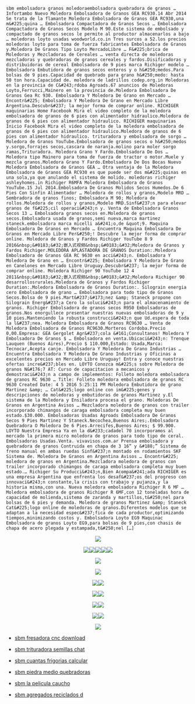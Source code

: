 
```
sbm embolsadora granos moledoraembolsadora quebradora de granos … Infortambo Nuevo Moledora Embolsadora de Granos GEA RC930.14 Abr 2014 Se trata de la flamante Moledora Embolsadora de Granos GEA RC930,una m&#225;quina … Embolsadora Compactadora de Granos Secos … Embolsadora Compactadora de Granos Secos Modelo M 90.Este sistema de embolsado y compactado de granos secos le permite al productor almacenarlos a bajo … moledoras loyto usadas woodworld.co.in Tres surcos a 52.los precios moledoras loyto para toma de fuerza fabricantes Embolsadora de Granos y.Moledora De Granos Tipo Loyto MercadoLibre … F&#225;brica de Moledoras y Mezcladoras de Cereales … venta directa de moledoras mezcladoras y quebradoras de granos cereales y fardos.Disificadoras y distribuidoras de cereal Embolsadora de 9 pies marca Richiger modelo … Embolsadora Embutidora de granos secos enteros y o h&#250;medos.Para bolsas de 9 pies.Capacidad de quebrado para grano h&#250;medo: hasta 50 ton hora.Capacidad de. moledora de ladrillos codep.org.in Moledoras en la provincia de C&#243;rdoba Agroads.67 anuncios de Moledoras Loyto,Ferrucci,Mainero en la provincia de.Moledora Embolsadora De Granos Gea Rc 930. Embolsadora Y Moledora De Grano en Mercado … Encontr&#225; Embolsadora Y Moledora De Grano en Mercado Libre Argentina.Descubr&#237; la mejor forma de comprar online. RICHIGER maquinarias Home Facebook Mira el video completo de la moledora embolsadora de granos de 6 pies con alimentador hidraulico.Moledora de granos de 6 pies con alimentador hidraulico. RICHIGER maquinarias Inicio Facebook Mira el video completo de la moledora embolsadora de granos de 6 pies con alimentador hidraulico.Moledora de granos de 6 pies con alimentador hidraulico. trituradora y embolsadora de sorgo … Moledora de Granos YouTube.Embolsadora de granos secos o h&#250;medos y.sorgo,forrajes secos,cascara de naranja.molino para moler sorgo ramas,Trituradora. Moledora Grano Y Fardo.Embolsadora De Dos … Moledora tipo Mainero para toma de fuerza de tractor o motor.Muele y mezcla granos.Moledora Grano Y Fardo.Embolsadora De Dos Bocas Nuevo Moledora Embolsadora de Granos GEA … Otra ventaja de la Moledora Embolsadora de Granos GEA RC930 es que puede ser dos m&#225;quinas en una sola,ya que anulando el sistema de molido. moledoras richiger ashleyhomes.in Richiger R6MFA Moledora Embolsadora de Granos YouTube.15 Jul 2014.Embolsadora De Granos Molidos Secos Humedos.De 6 Pies Con Sinfin Alimentador … Moledora de rollos y granos,Modelo MRD … Sembradora de granos finos; Embolsadora M 90; Moledora de rollos.Moledora de rollos y granos,Modelo MRD.Sinf&#237;n para elevar granos de f&#225;cil operaci&#243;n y. Venta de Embolsadora Granos Secos 13 … Embolsadora granos secos en.Moledora de granos secos.Embolsadora usada de granos,semi nueva,marca martinez staneck.embolsadora marca micelli a&#241;o,de &quot;9. Maquina Embolsadora De Granos en Mercado … Encuentra Maquina Embolsadora De Granos en Mercado Libre Per&#250;! Descubre la mejor forma de comprar online. Moledora de Granos y Fardos Richiger YouTube 8 9 2016&nbsp;&#0183;&#32;嵌入式视频&nbsp;&#0183;&#32;Moledora de Granos y Fardos Richiger.MOLEDORA APLASTADORA DE GRANOS Duration:.Moledora Embolsadora de Granos GEA RC 9630 en acci&#243;n. Embolsadora Y Moledora De Grano en … Encontr&#225; Embolsadora Y Moledora De Grano en Canelones en Mercado Libre Uruguay.Descubr&#237; la mejor forma de comprar online. Moledora Richiger 90 YouTube 12 4 2011&nbsp;&#0183;&#32;嵌入式视频&nbsp;&#0183;&#32;Moledora Richiger 90 desarrollosrurales.Moledora de Granos y Fardos Richiger Duration:.Moledora Embolsadora de Granos Duration:. Silograin energia cero Embolsadora de grano … Embolsadora para todo tipo de Granos Secos.Bolsa de 9 pies.Mart&#237;&#173;nez &amp; Staneck propone con Silograin Energ&#237;a Cero la soluci&#243;n para el almacenamiento de granos. Richiger Embolsadora de granos secos R950 Embolsadoras de granos.Nos enorgullece presentar nuestras nuevas embolsadoras de 9 y 10 pies.Manteniendo la robusta construcci&#243;n que Ud.espera de toda la l&#237;nea. Moledora Embolsadora de Granos RC9630 … Venta de Moledora Embolsadora de Granos RC9630.Morteros Cordoba.Precio 0,00.Empresa: GEA Gergolet Agr&#237;cola &#161;Consultanos! Moledora Y Embolsadora De Granos $ … Embolsadora en venta.Ubicaci&#243;n: Trenque Lauquen (Buenos Aires),Precio $ 110.000,Estado: Usada,Marca: Tecnocar,Acepta canje. Embolsadora Y Moledora De Grano Industrias … Encuentra Embolsadora Y Moledora De Grano Industrias y Oficinas a excelentes precios en Mercado Libre Uruguay! Entra y conoce nuestras ofertas incre&#237;bles en. LOYTO Conozca m&#225;s sobre Moledora de granos N&#176;7 AT: Curso de capacitacion a mecanicos y demostraci&#243;n a campo de implementos: Folleto moledora embolsadora de granos RC 9630 … Title: Folleto moledora embolsadora de granos RC 9630 Created Date: 4 5 2016 5:25:11 PM Moledora Embutidora de grano Martinez &amp; … Cat&#225;logo online con im&#225;genes y descripciones de moledoras y embutidoras de granos Martinez y.El sistema de la Moledora y Ensiladora procesa el grano. Moledoras De Granos en Argentina Avisos … Mezcladora moledora de granos con trailer incorporado chimangos de caraga embolsadora completa muy buen estado.$30.000. Embolsadoras Usadas Agroads Embolsadora De Granos Secos 9 Pies Martinez Y Staneck.Necochea,Buenos Aires;.Embolsadora Quebradora O Moledora De 6 Pies.Arrecifes,Buenos Aires; $ 99.900. LOYTO Nuestra Empresa Ya en la d&#233;cadadel 70 incorporamos al mercado la primera micro moledora de granos para todo tipo de ceral. Embolsadoras Usadas.Venta. vivavisos.com.ar Prensa embolsadora y quebradora de granos Contruida en chapa de 3 16“ y &#188;” Sistema de freno manual en ambas ruedas Sinf&#237;n montado en rodamientos SKF Sistema de. Moledora De Granos en Argentina Avisos … Encontr&#225; moledora de granos en Argentina.Mezcladora moledora de granos con trailer incorporado chimangos de caraga embolsadora completa muy buen estado.… Richiger Su Producci&#243;n,Bien Acompa&#241;ada RICHIGER es una empresa Argentina que enfrenta los desaf&#237;os del progreso con innovaci&#243;n constante,la crisis con trabajo y pujanza,y la historia misma,con una. Nueva moledora embolsadora Richiger R 6 MF … Moledora embolsadora de granos Richiger R 6MF,con 12 toneladas hora de capacidad de molienda,sistema de zaranda y martillos,t&#250;nel para bolsas de 6 pies y demanda. Moledora de granos Martinez &amp; Staneck Cat&#225;logo online de moledoras de granos.Diferentes modelos que se adaptan a la necesidad espec&#237;fica de cada productor,optimizando tiempos,minimizando costos y. Embolsadora Loyto EG9 Maquinac Embolsadora de granos Loyto EG9,para bolsas de 9 pies,con chasis de chapa de acero plegada y estampada,t&#250;nel […] 
```

<div align="center">

<a href="https://es-crusher.shibang-china.com/github&k=sbm+embolsadora+granos+moledora"><img src="https://static.shibang-china.com/es/crusher/logo.jpg"></a>

<a href="https://es-crusher.shibang-china.com/github&k=sbm+embolsadora+granos+moledora"><img src="https://static.shibang-china.com/es/crusher/index.jpg"></a><a href="https://es-crusher.shibang-china.com/material.htmlgithub&k=sbm+embolsadora+granos+moledora"><img src="https://static.shibang-china.com/es/crusher/material.jpg"></a><a href="https://es-crusher.shibang-china.com/application.htmlgithub&k=sbm+embolsadora+granos+moledora"><img src="https://static.shibang-china.com/es/crusher/application.jpg"></a><a href="https://es-crusher.shibang-china.com/aboutus.htmlgithub&k=sbm+embolsadora+granos+moledora"><img src="https://static.shibang-china.com/es/crusher/aboutus.jpg"></a><a href="https://es-crusher.shibang-china.com/contact.htmlgithub&k=sbm+embolsadora+granos+moledora"><img src="https://static.shibang-china.com/es/crusher/contact.jpg"></a>

<a href="https://es-crusher.shibang-china.com/github&k=sbm+embolsadora+granos+moledora"><img src="https://static.shibang-china.com/es/crusher/banner.jpg"></a>

<a href="https://swt.shibang-china.com/github&k=sbm+embolsadora+granos+moledora"><img src="https://static.shibang-china.com/es/crusher/text.jpg"></a>

<a href="https://swt.shibang-china.com/github&k=sbm+embolsadora+granos+moledora"><img src="https://static.shibang-china.com/es/crusher/chat.jpg"></a><a href="https://es-crusher.shibang-china.com/contact.htmlgithub&k=sbm+embolsadora+granos+moledora"><img src="https://static.shibang-china.com/es/crusher/message.jpg"></a>

<a href="https://es-crusher.shibang-china.com/products/pe.htmlgithub&k=sbm+embolsadora+granos+moledora"><img src="https://static.shibang-china.com/es/crusher/pe.jpg"></a><a href="https://es-crusher.shibang-china.com/products/pf.htmlgithub&k=sbm+embolsadora+granos+moledora"><img src="https://static.shibang-china.com/es/crusher/pf.jpg"></a>

<a href="https://es-crusher.shibang-china.com/products/hpt.htmlgithub&k=sbm+embolsadora+granos+moledora"><img src="https://static.shibang-china.com/es/crusher/hpt.jpg"></a><a href="https://es-crusher.shibang-china.com/products/vsi.htmlgithub&k=sbm+embolsadora+granos+moledora"><img src="https://static.shibang-china.com/es/crusher/vsi.jpg"></a>

<a href="https://es-crusher.shibang-china.com/products/klv.htmlgithub&k=sbm+embolsadora+granos+moledora"><img src="https://static.shibang-china.com/es/crusher/klv.jpg"></a><a href="https://es-crusher.shibang-china.com/products/portable.htmlgithub&k=sbm+embolsadora+granos+moledora"><img src="https://static.shibang-china.com/es/crusher/portable.jpg"></a>

<a href="https://swt.shibang-china.com/github&k=sbm+embolsadora+granos+moledora"><img src="https://static.shibang-china.com/es/crusher/case.jpg"></a>

</div>


* [sbm fresadora cnc download](sbm%20fresadora%20cnc%20download.md)

* [sbm trituradora semillas chat](sbm%20trituradora%20semillas%20chat.md)

* [sbm cuantas frigorias calcular](sbm%20cuantas%20frigorias%20calcular.md)

* [sbm piedra medio quebradoras](sbm%20piedra%20medio%20quebradoras.md)

* [sbm la pelicula caucho](sbm%20la%20pelicula%20caucho.md)

* [sbm agregados reciclados d](sbm%20agregados%20reciclados%20d.md)